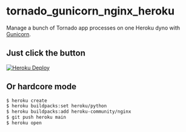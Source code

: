 tornado_gunicorn_nginx_heroku
=============================

Manage a bunch of Tornado app processes on one Heroku dyno with [Gunicorn](http://gunicorn.org/).

Just click the button
---------------------

[![Heroku Deploy](https://www.herokucdn.com/deploy/button.svg)](https://heroku.com/deploy?template=https://github.com/mrluanma/tornado_gunicorn_nginx_heroku)

Or hardcore mode
----------------

```bash
$ heroku create
$ heroku buildpacks:set heroku/python
$ heroku buildpacks:add heroku-community/nginx
$ git push heroku main
$ heroku open
```
